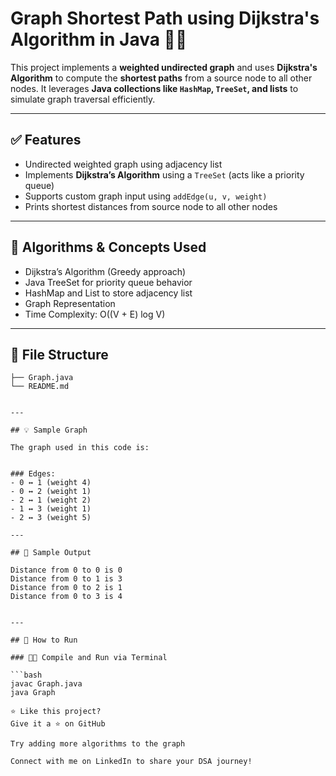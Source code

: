 # Graph Shortest Path using Dijkstra's Algorithm in Java 🔗📏

This project implements a **weighted undirected graph** and uses **Dijkstra's Algorithm** to compute the **shortest paths** from a source node to all other nodes. It leverages **Java collections like `HashMap`, `TreeSet`, and lists** to simulate graph traversal efficiently.

---

## ✅ Features

- Undirected weighted graph using adjacency list
- Implements **Dijkstra’s Algorithm** using a `TreeSet` (acts like a priority queue)
- Supports custom graph input using `addEdge(u, v, weight)`
- Prints shortest distances from source node to all other nodes

---

## 🧠 Algorithms & Concepts Used

- Dijkstra’s Algorithm (Greedy approach)
- Java TreeSet for priority queue behavior
- HashMap and List to store adjacency list
- Graph Representation
- Time Complexity: O((V + E) log V)

---

## 📁 File Structure

```DSA-GRAPH-DIJKSTRA/
├── Graph.java
└── README.md


---

## 💡 Sample Graph

The graph used in this code is:


### Edges:
- 0 ↔ 1 (weight 4)  
- 0 ↔ 2 (weight 1)  
- 2 ↔ 1 (weight 2)  
- 1 ↔ 3 (weight 1)  
- 2 ↔ 3 (weight 5)  

---

## 🧪 Sample Output

Distance from 0 to 0 is 0
Distance from 0 to 1 is 3
Distance from 0 to 2 is 1
Distance from 0 to 3 is 4


---

## 🚀 How to Run

### 🧑‍💻 Compile and Run via Terminal

```bash
javac Graph.java
java Graph

⭐ Like this project?
Give it a ⭐ on GitHub

Try adding more algorithms to the graph

Connect with me on LinkedIn to share your DSA journey!
